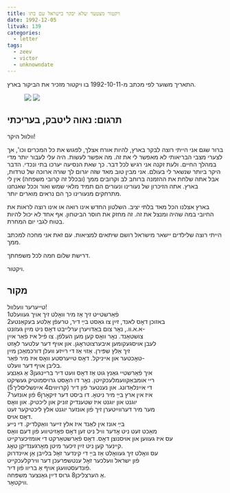```yaml
---
title: ויקטור מצטער שלא יבקר בישראל עם בתו
date: 1992-12-05
litvak: 139
categories:
  - letter
tags:
  - zeev
  - victor
  - unknowndate
---
```


התאריך משוער לפי מכתב מ-1992-10-11 בו ויקטור מזכיר את הביקור בארץ.

<figure class="half">
    <a  href="/pupko-papers/assets/images/1982-05-05-victor-1.jpg">
    <img src="/pupko-papers/assets/images/1982-05-05-victor-1.jpg"></a>
    <a  href="/pupko-papers/assets/images/1982-05-05-victor-2.jpg">
    <img src="/pupko-papers/assets/images/1982-05-05-victor-2.jpg"></a>
</figure>

## תרגום: נאוה ליטבק, בעריכתי
וולוול היקר!

ברור שגם אני הייתי רוצה לבקר בארץ, להיות אורח אצלך, לפגוש את כל המכרים וכו', אך לצערי
מצבי הבריאותי לא מאפשר לי את זה. מה אפשר לעשות. היה עלי לעבור יותר מדי במהלך החיים.
ולעת זקנה אני רגיש לכל דבר. כך שאת הנסיעה יערכו בתי ונכדי. הדבר היקר ביותר שנשאר
לי בעולם. אני מבין טוב מאד שזה יגרום לך שורה ארוכה של טרדות, אבל אתה שלחת את ההזמנה
ברוחב לב וקרובים ממך (ובכלל זה קרובי משפחה) אין לי בארץ. אתה הזיכרון של נעורינו ונעורים הם
תמיד מלאי שמש ואור וככל שאנחנו מתרחקים מנעורינו כך הם נראים מוארים יותר.

בארץ אצלנו הכל מאד בלתי יציב. השלטון החדש אינו רואה או אינו רוצה לראות את החיובי במה
שהיה ומנצל את זה. זה מחזק את חוסר הביטחון. אף אחד לא יכול להיות בטוח לגבי יום המחרת.

הייתי רוצה שלילדים יישאר מישראל רושם שיתאים למציאות. עם זאת אני מחכה למכתב ממך.

דרישת שלום חמה לכל משפחתך.

ויקטור.


## מקור
טײערער וועלוול!  
פֿאַרשטייט זיך אַז מיר וואׇלט זיך אויך געוועלט1  
באזוכן דאׇס לאנד, זײַן צו גאַסט בײַ דיר, טרעפֿן אַלטע בעקאַנטע2  
א.א.וו., נאׇר צום באַדויערן ערלייבט דאׇס ניט מײַן געזונט-  
צושטאַנד. נאׇר וואׇס קען מען העלפֿן. צו פֿיל איז פֿאַר אײַן  
לעבן אויסגעקומען איבערצוטראׇגן. און אויף דער עלטער לאׇזט  
זיך אַלץ שפּירן. אַזוי אַז די רײַזע וועלן דורכמאַכן מײַן  
טאׇכטער און אייניקל. דאׇס טײַערסטע וואׇס איז מיר פֿאַר-  
בליבן אויף דער וועלט.  
איך פֿאַרשטיי גאַנץ גוט אַז דאׇס וועט דיר ברײנגען3 אַ גאַנצע  
ריי אומבאַקוועמלעכקײַטן. נאׇר דו האׇסט גרויסמוטיק געשיקט  
די אײַנלאַדונג. און נענטער פֿון דיר (קרויווים4 אײַנשליסליך5)  
איז אין ארץ בײַ מיר ניטאׇ. דו ביסט דער זיקאׇרן6 פֿון אונזער7  
יוגנט און יוגנט איז שטענדיק זוניק און ליכטיק. און וואׇס  
מער מיר דערווײַטערן זיך פֿון אונזער יוגנט אלץ ליכטיקער זעט  
דאׇס אויס.  
בײַ אונז אין לאַנד איז אלץ זייער וואַקלדיק. די נײע  
מאַכט זעט ניט אׇדער וויל ניט זען דאׇס פאׇזיטיווע פֿון דעם וואׇס  
עס איז געווען און אויסנוצן דאׇס. דאׇס פֿאַרשטאַרקט די אומזיכערקייט  
קײנער קען ניט זײַן זיכער מיטן מאׇרגענדיקן טאׇג.  
עס וואׇלט זיך געוואׇלט אַז בײַ די קינדער זאׇל בלײַבן אַן אײַנדרוק  
פֿון ישראל וועלכער זאׇל ענטשפּרעכן דער ווירקלעכקייט  
פֿונדעסטוועגן אויף אַ בריוו פֿון דיר.  
אַ הערצליכן8 גרוס דײַן גאַנצער משפּחה.  
וויקטאׇר.  
